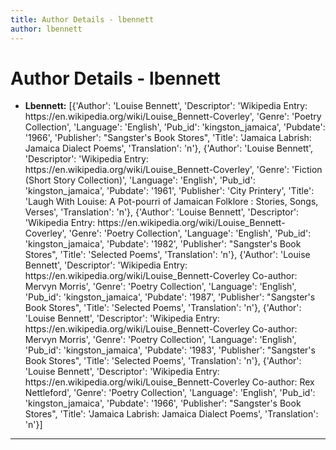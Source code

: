 ```yaml
---
title: Author Details - lbennett
author: lbennett
---
```


# Author Details - lbennett

<ul>
    <li><strong>Lbennett:</strong> [{'Author': 'Louise Bennett', 'Descriptor': 'Wikipedia Entry: https://en.wikipedia.org/wiki/Louise_Bennett-Coverley', 'Genre': 'Poetry Collection', 'Language': 'English', 'Pub_id': 'kingston_jamaica', 'Pubdate': '1966', 'Publisher': "Sangster's Book Stores", 'Title': 'Jamaica Labrish: Jamaica Dialect Poems', 'Translation': 'n'}, {'Author': 'Louise Bennett', 'Descriptor': 'Wikipedia Entry: https://en.wikipedia.org/wiki/Louise_Bennett-Coverley', 'Genre': 'Fiction (Short Story Collection)', 'Language': 'English', 'Pub_id': 'kingston_jamaica', 'Pubdate': '1961', 'Publisher': 'City Printery', 'Title': 'Laugh With Louise: A Pot-pourri of Jamaican Folklore : Stories, Songs, Verses', 'Translation': 'n'}, {'Author': 'Louise Bennett', 'Descriptor': 'Wikipedia Entry: https://en.wikipedia.org/wiki/Louise_Bennett-Coverley', 'Genre': 'Poetry Collection', 'Language': 'English', 'Pub_id': 'kingston_jamaica', 'Pubdate': '1982', 'Publisher': "Sangster's Book Stores", 'Title': 'Selected Poems', 'Translation': 'n'}, {'Author': 'Louise Bennett', 'Descriptor': 'Wikipedia Entry: https://en.wikipedia.org/wiki/Louise_Bennett-Coverley Co-author: Mervyn Morris', 'Genre': 'Poetry Collection', 'Language': 'English', 'Pub_id': 'kingston_jamaica', 'Pubdate': '1987', 'Publisher': "Sangster's Book Stores", 'Title': 'Selected Poems', 'Translation': 'n'}, {'Author': 'Louise Bennett', 'Descriptor': 'Wikipedia Entry: https://en.wikipedia.org/wiki/Louise_Bennett-Coverley Co-author: Mervyn Morris', 'Genre': 'Poetry Collection', 'Language': 'English', 'Pub_id': 'kingston_jamaica', 'Pubdate': '1983', 'Publisher': "Sangster's Book Stores", 'Title': 'Selected Poems', 'Translation': 'n'}, {'Author': 'Louise Bennett', 'Descriptor': 'Wikipedia Entry: https://en.wikipedia.org/wiki/Louise_Bennett-Coverley Co-author: Rex Nettleford', 'Genre': 'Poetry Collection', 'Language': 'English', 'Pub_id': 'kingston_jamaica', 'Pubdate': '1966', 'Publisher': "Sangster's Book Stores", 'Title': 'Jamaica Labrish: Jamaica Dialect Poems', 'Translation': 'n'}]</li>
</ul>
<hr>